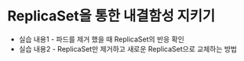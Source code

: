 # ReplicaSet을 통한 내결함성 지키기

- 실습 내용1 - 파드를 제거 했을 때 ReplicaSet의 반응 확인
- 실습 내용2 - ReplicaSet만 제거하고 새로운 ReplicaSet으로 교체하는 방법